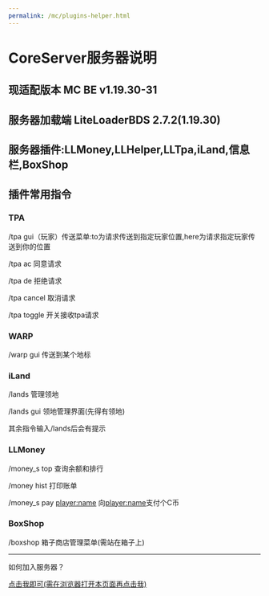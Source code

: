 ```yaml
---
permalink: /mc/plugins-helper.html
---
```


# CoreServer服务器说明

## 现适配版本 MC BE v1.19.30-31

## 服务器加载端 LiteLoaderBDS 2.7.2(1.19.30)

## 服务器插件:LLMoney,LLHelper,LLTpa,iLand,信息栏,BoxShop

## 插件常用指令

### TPA

/tpa gui（玩家）传送菜单:to为请求传送到指定玩家位置,here为请求指定玩家传送到你的位置

/tpa ac 同意请求

/tpa de 拒绝请求

/tpa cancel 取消请求

/tpa toggle 开关接收tpa请求

### WARP

/warp gui 传送到某个地标

### iLand

/lands 管理领地

/lands gui 领地管理界面(先得有领地)

其余指令输入/lands后会有提示

### LLMoney

/money_s top 查询余额和排行

/money hist 打印账单

/money_s pay <player:name> <num> 向<player:name>支付<num>个C币

### BoxShop

/boxshop 箱子商店管理菜单(需站在箱子上)

-----------------------------------------------------------------

如何加入服务器？

[点击我即可(需在浏览器打开本页面再点击我)](minecraft:///?addExternalServer=§b[中国]%20§a半纯净生存|play.simpfun.cn:32453)
